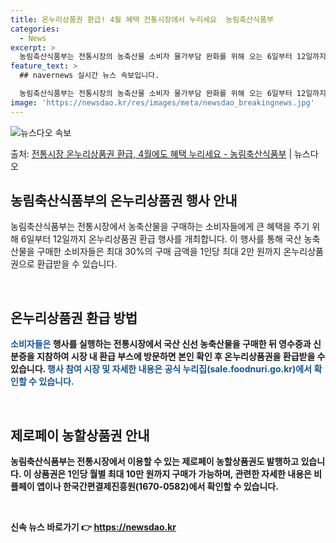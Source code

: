 ```yaml
---
title: 온누리상품권 환급! 4월 혜택 전통시장에서 누리세요  농림축산식품부
categories:
  - News
excerpt: >
  농림축산식품부는 전통시장의 농축산물 소비자 물가부담 완화를 위해 오는 6일부터 12일까지 전국 50개 전통시…
feature_text: >
  ## navernews 실시간 뉴스 속보입니다.

  농림축산식품부는 전통시장의 농축산물 소비자 물가부담 완화를 위해 오는 6일부터 12일까지 전국 50개 전통시…
image: 'https://newsdao.kr/res/images/meta/newsdao_breakingnews.jpg'
---
```


![뉴스다오 속보](https://newsdao.kr/res/images/meta/newsdao_breakingnews.jpg)

<p>출처: <a href="https://newsdao.kr/3517" rel="dofollow">전통시장 온누리상품권 환급, 4월에도 혜택 누리세요 - 농림축산식품부</a> | 뉴스다오</p>

<h2 data-ke-size="size26">농림축산식품부의 온누리상품권 행사 안내</h2>
농림축산식품부는 전통시장에서 농축산물을 구매하는 소비자들에게 큰 혜택을 주기 위해 6일부터 12일까지 온누리상품권 환급 행사를 개최합니다. 이 행사를 통해 국산 농축산물을 구매한 소비자들은 최대 30%의 구매 금액을 1인당 최대 2만 원까지 온누리상품권으로 환급받을 수 있습니다. 

<p data-ke-size="size16">&nbsp;</p>

<h2 data-ke-size="size24">온누리상품권 환급 방법</h2>
<b><span style="color: #1a5490;">소비자들은 </span><b>행사를 실행하는 전통시장에서 국산 신선 농축산물을 구매한 뒤 영수증과 신분증을 지참하여 시장 내 환급 부스에 방문하면 본인 확인 후 온누리상품권을 환급받을 수 있습니다.</span><span style="color: #1a5490;"><b> 행사 참여 시장 및 자세한 내용은 공식 누리집(sale.foodnuri.go.kr)에서 확인할 수 있습니다.</b></span></b>

<p data-ke-size="size16">&nbsp;</p>
<h2 data-ke-size="size24">제로페이 농할상품권 안내</h2>
농림축산식품부는 전통시장에서 이용할 수 있는 제로페이 농할상품권도 발행하고 있습니다. 이 상품권은 1인당 월별 최대 10만 원까지 구매가 가능하며, 관련한 자세한 내용은 비플페이 앱이나 한국간편결제진흥원(1670-0582)에서 확인할 수 있습니다.

<p data-ke-size="size16">&nbsp;</p>

신속 뉴스 바로가기 👉 <a href="https://newsdao.kr" rel="dofollow">https://newsdao.kr</a>


